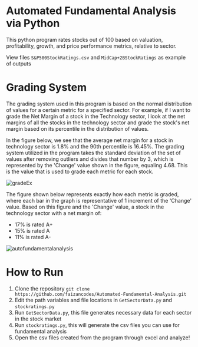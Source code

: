 # Automated Fundamental Analysis via Python

This python program rates stocks out of 100 based on valuation, profitability, growth, and price performance metrics, relative to sector.


View files `S&P500StockRatings.csv` and `MidCap+2BStockRatings` as example of outputs

# Grading System

The grading system used in this program is based on the normal distribution of values for a certain metric for a specified sector. For example, if I want to grade the Net Margin of a stock in the Technology sector, I look at the net margins of all the stocks in the technology sector and grade the stock's net margin based on its percentile in the distribution of values.

In the figure below, we see that the average net margin for a stock in technology sector is 1.8% and the 90th percentile is 16.45%. The grading system utilized in the program takes the standard deviation of the set of values after removing outliers and divides that number by 3, which is represented by the 'Change' value shown in the figure, equaling 4.68. This is the value that is used to grade each metric for each stock. 


![gradeEx](https://user-images.githubusercontent.com/43652410/98454501-06703e00-2133-11eb-8521-c5c532a759c1.png)


The figure shown below represents exactly how each metric is graded, where each bar in the graph is representative of 1 increment of the 'Change' value. 
Based on this figure and the 'Change' value, a stock in the technology sector with a net margin of:
  - 17% is rated A+
  - 15% is rated A
  - 11% is rated A- 
  
![autofundamentalanalysis](https://user-images.githubusercontent.com/43652410/98454570-f442cf80-2133-11eb-8a3a-cee8da8a3f59.jpg)

# How to Run

  1. Clone the repository `git clone https://github.com/faizancodes/Automated-Fundamental-Analysis.git`
  2. Edit the path variables and file locations in `GetSectorData.py` and `stockratings.py` 
  3. Run `GetSectorData.py`, this file generates necessary data for each sector in the stock market
  4. Run `stockratings.py`, this will generate the csv files you can use for fundamental analysis
  5. Open the csv files created from the program through excel and analyze!
